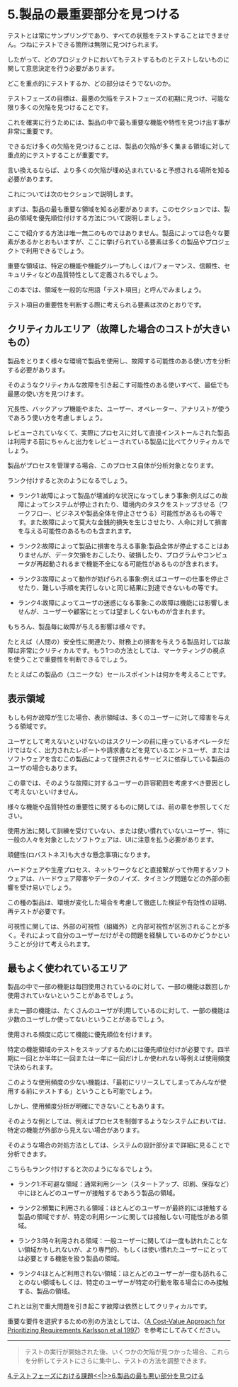 # 5.製品の最重要部分を見つける

テストとは常にサンプリングであり、すべての状態をテストすることはできません。つねにテストできる箇所は無限に見つけられます。

したがって、どのプロジェクトにおいてもテストするものとテストしないものに関して意思決定を行う必要があります。

どこを重点的にテストするか、どの部分はそうでないのか。

テストフェーズの目標は、最悪の欠陥をテストフェーズの初期に見つけ、可能な限り多くの欠陥を見つけることです。

これを確実に行うためには、製品の中で最も重要な機能や特性を見つけ出す事が非常に重要です。

できるだけ多くの欠陥を見つけることは、製品の欠陥が多く集まる領域に対して重点的にテストすることが重要です。

言い換えるならば、より多くの欠陥が埋め込まれていると予想される場所を知る必要があります。

これについては次のセクションで説明します。

まずは、製品の最も重要な領域を知る必要があります。このセクションでは、製品の領域を優先順位付けする方法について説明しましょう。

ここで紹介する方法は唯一無二のものではありません。製品によっては色々な要素があるかとおもいますが、ここに挙げられている要素は多くの製品やプロジェクトで利用できるでしょう。

重要な領域は、特定の機能や機能グループもしくはパフォーマンス、信頼性、セキュリティなどの品質特性として定義されるでしょう。

この本では、領域を一般的な用語「テスト項目」と呼んでみましょう。

テスト項目の重要性を判断する際に考えられる要素は次のとおりです。

## クリティカルエリア（故障した場合のコストが大きいもの）

製品をとりまく様々な環境で製品を使用し、故障する可能性のある使い方を分析する必要があります。

そのようなクリティカルな故障を引き起こす可能性のある使いすべて、最低でも最悪の使い方を見つけます。

冗長性、バックアップ機能やまた、ユーザー、オペレーター、アナリストが使うであろう使い方を考慮しましょう。

レビューされていなくて、実際にプロセスに対して直接インストールされた製品は利用する前にちゃんと出力をレビューされている製品に比べてクリティカルでしょう。

製品がプロセスを管理する場合、このプロセス自体が分析対象となります。

ランク付けすると次のようになるでしょう。

* ランク1:故障によって製品が壊滅的な状況になってしまう事象:例えばこの故障によってシステムが停止されたり、環境内のタスクをストップさせる（ワークフロー、ビジネスや製品全体を停止させうる）可能性があるもの等です。また故障によって莫大な金銭的損失を生じさせたり、人命に対して損害を与える可能性のあるものも含まれます。

* ランク2:故障によって製品に損害を与える事象:製品全体が停止することはありませんが、データ欠損をおこしたり、破損したり、プログラムやコンピュータが再起動されるまで機能不全になる可能性があるものが含まれます。

* ランク3:故障によって動作が妨げられる事象:例えばユーザーの仕事を停止させたり、難しい手順を実行しないと同じ結果に到達できないもの等です。

* ランク4:故障によってユーザの迷惑になる事象:この故障は機能には影響しませんが、ユーザーや顧客にとっては望ましくないものが含まれます。

もちろん、製品毎に故障が与える影響は様々です。

たとえば（人間の）安全性に関連たり、財務上の損害を与えうる製品対しては故障は非常にクリティカルです。もう1つの方法としては、マーケティングの視点を使うことで重要性を判断できるでしょう。

たとえばこの製品の（ユニークな）セールスポイントは何かを考えることです。

## 表示領域

もしも何か故障が生じた場合、表示領域は、多くのユーザーに対して障害を与えうる領域です。

ユーザとして考えないといけないのはスクリーンの前に座っているオペレータだけではなく、出力されたレポートや請求書などを見ているエンドユーザ、またはソフトウェアを含むこの製品によって提供されるサービスに依存している製品のユーザの場合もあります。

この章では、そのような故障に対するユーザーの許容範囲を考慮すべき要因として考えないといけません。

様々な機能や品質特性の重要性に関するものに関しては、前の章を参照してください。

使用方法に関して訓練を受けていない、または使い慣れていないユーザー、特に一般の人々を対象としたソフトウェアは、UIに注意を払う必要があります。

頑健性\(ロバストネス\)も大きな懸念事項になります。

ハードウェアや生産プロセス、ネットワークなどと直接繋がって作用するソフトウェアは、ハードウェア障害やデータのノイズ、タイミング問題などの外部の影響を受け易いでしょう。

この種の製品は、環境が変化した場合を考慮して徹底した検証や有効性の証明、再テストが必要です。

可視性に関しては、外部の可視性（組織外）と内部可視性が区別されることが多く。それによって自分のユーザーだけがその問題を経験しているのかどうかということが分けて考えられます。

## 最もよく使われているエリア

製品の中で一部の機能は毎回使用されているのに対して、一部の機能は数回しか使用されていないということがあるでしょう。

また一部の機能は、たくさんのユーザが利用しているのに対して、一部の機能は少数のユーザしか使ってないということがあるでしょう。

使用される頻度に応じて機能に優先順位を付けます。

特定の機能領域のテストをスキップするためには優先順位付けが必要です。四半期に一回とか半年に一回または一年に一回だけしか使われない等例えば使用頻度で決められます。

このような使用頻度の少ない機能は、「最初にリリースしてしまってみんなが使用する前にテストする」ということも可能でしょう。

しかし、使用頻度分析が明確にできないこともあります。

そのような例としては、例えばプロセスを制御するようなシステムにおいては、特定の機能が外部から見えない場合があります。

そのような場合の対処方法としては、システムの設計部分まで詳細に見ることで分析できます。

こちらもランク付けすると次のようになるでしょう。

* ランク1:不可避な領域：通常利用シーン（スタートアップ、印刷、保存など）中にほとんどのユーザーが接触するであろう製品の領域。

* ランク2:頻繁に利用される領域：ほとんどのユーザーが最終的には接触する製品の領域ですが、特定の利用シーンに関しては接触しない可能性がある領域。

* ランク3:時々利用される領域：一般ユーザーに関しては一度も訪れたことない領域かもしれないが、より専門的、もしくは使い慣れたユーザーにとっては必要とする機能を扱う製品の領域。

* ランク4:ほとんど利用されない領域：ほとんどのユーザーが一度も訪れることのない領域もしくは、特定のユーザーが特定の行動を取る場合にのみ接触する、製品の領域。

これとは別で重大問題を引き起こす故障は依然としてクリティカルです。

重要な要件を選択するための別の方法としては、（[A Cost-Value Approach for Prioritizing Requirements Karlsson et al 1997](http://ieeexplore.ieee.org/abstract/document/605933/)）を参考にしてみてください。

---

> テストの実行が開始された後、いくつかの欠陥が見つかった場合、これらを分析してテストにさらに集中し、テストの方法を調整できます。

[4.テストフェーズにおける課題&lt;&lt;](4.TheTestingChellenge.md)\|[&gt;&gt;6.製品の最も悪い部分を見つける](6.TheWorstAreaOfTheProduct.md)


